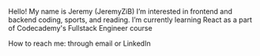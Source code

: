 Hello! My name is Jeremy (JeremyZiB)
I’m interested in frontend and backend coding, sports, and reading.
I’m currently learning React as a part of Codecademy's Fullstack Engineer course

How to reach me: through email or LinkedIn



